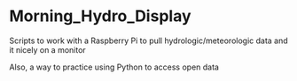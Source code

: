 # Morning_Hydro_Display
Scripts to work with a Raspberry Pi to pull hydrologic/meteorologic data and it nicely on a monitor 

Also, a way to practice using Python to access open data
